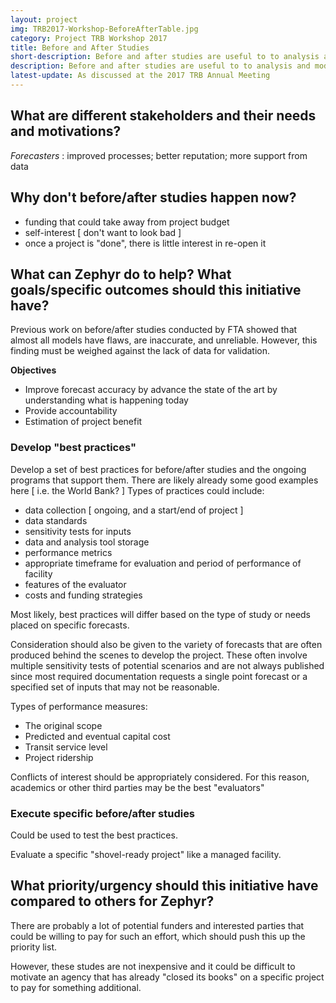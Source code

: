 ```yaml
---
layout: project
img: TRB2017-Workshop-BeforeAfterTable.jpg
category: Project TRB Workshop 2017
title: Before and After Studies
short-description: Before and after studies are useful to to analysis and model developers as well as planners and policy-makers to learn from mistakes, calibrate tools, and bookend probable outcomes.  What could Zephyr do to support systematic before after studies in our industry?
description: Before and after studies are useful to to analysis and model developers as well as planners and policy-makers. Analysts and model developers can use these studies to learn from mistakes and provide data to calibrate their tools. Planners and policy-makers can use them to bookend probable outcomes, learn from mistakes, and point to other successes as examples. However, most existing efforts to systematically document before and after states have focused on a specific type of forecast (major transit projects or toll roads) or as specific agency, which makes it difficult to draw comparisons between types of models and methods.  Zephyr could support before-and-after data collection efforts and analysis that would best occur before construction/implementation of a significant transportation policy and project, and then again after regular operations began (similar to how FTA’s New Starts program works). Zephyr could also support, maintain, and manage the data storage perpetually rather than on a project-by-project basis.
latest-update: As discussed at the 2017 TRB Annual Meeting
---
```



## What are different stakeholders and their needs and motivations? 

_Forecasters_ : improved processes; better reputation; more support from data  

## Why don't before/after studies happen now?  
 - funding that could take away from project budget  
 - self-interest [ don't want to look bad ]  
 - once a project is "done", there is little interest in re-open it   

## What can Zephyr do to help? What goals/specific outcomes should this initiative have?

Previous work on before/after studies conducted by FTA showed that almost all models have flaws, are inaccurate, and unreliable.  However, this finding must be weighed against the lack of data for validation.

**Objectives**
-	Improve forecast accuracy by advance the state of the art by understanding what is happening today 
-	Provide accountability  
-	Estimation of project benefit  

### Develop "best practices" 
Develop a set of best practices for before/after studies and the ongoing programs that support them.  There are likely already some good examples here [ i.e. the World Bank? ]  Types of practices could include:

 - data collection [ ongoing, and a start/end of project ] 
 - data standards  
 - sensitivity tests for inputs
 - data and analysis tool storage  
 - performance metrics  
 - appropriate timeframe for evaluation and period of performance of facility
 - features of the evaluator  
 - costs and funding strategies  
 
Most likely, best practices will differ based on the type of study or needs placed on specific forecasts.  

Consideration should also be given to the variety of forecasts that are often produced behind the scenes to develop the project.  These often involve multiple sensitivity tests of potential scenarios and are not always published since most required documentation requests a single point forecast or a specified set of inputs that may not be reasonable.

Types of performance measures:   

 - The original scope  
 - Predicted and eventual capital cost 
 - Transit service level  
 - Project ridership  

Conflicts of interest should be appropriately considered.  For this reason, academics or other third parties may be the best "evaluators"

### Execute specific before/after studies 
Could be used to test the best practices. 

Evaluate a specific "shovel-ready project" like a managed facility.


## What priority/urgency should this initiative have compared to others for Zephyr?
There are probably a lot of potential funders and interested parties that could be willing to pay for such an effort, which should push this up the priority list.

However, these studes are not inexpensive and it could be difficult to motivate an agency that has already "closed its books" on a specific project to pay for something additional.   

